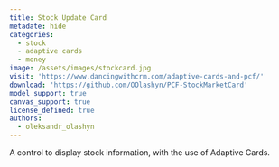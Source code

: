 ```yaml
---
title: Stock Update Card
metadate: hide
categories:
  - stock
  - adaptive cards
  - money
image: /assets/images/stockcard.jpg
visit: 'https://www.dancingwithcrm.com/adaptive-cards-and-pcf/'
download: 'https://github.com/OOlashyn/PCF-StockMarketCard'
model_support: true
canvas_support: true
license_defined: true
authors:
  - oleksandr_olashyn
---
```


A control to display stock information, with the use of Adaptive Cards.
